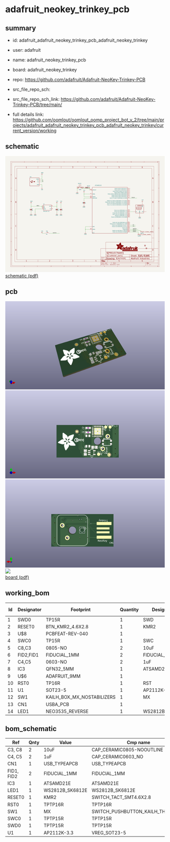 # adafruit_neokey_trinkey_pcb
 
## summary 
* id: adafruit_adafruit_neokey_trinkey_pcb_adafruit_neokey_trinkey
* user: adafruit
* name: adafruit_neokey_trinkey_pcb
* board: adafruit_neokey_trinkey
* repo: https://github.com/adafruit/Adafruit-NeoKey-Trinkey-PCB



* src_file_repo_sch: 
* src_file_repo_sch_link: https://github.com/adafruit/Adafruit-NeoKey-Trinkey-PCB/tree/main/
* full details link: https://github.com/oomlout/oomlout_oomp_project_bot_v_2/tree/main/projects/adafruit_adafruit_neokey_trinkey_pcb_adafruit_neokey_trinkey/current_version/working  

## schematic  
![](working_schematic_600.png)  
[schematic (pdf)](working_schematic.pdf)  

## pcb  
![](working_3d_600.png) 
![](working_3d_front_600.png)  
![](working_3d_back_600.png)  
![](working_600.png)  
[board (pdf)](working.pdf)  

## working_bom
| Id | Designator | Footprint | Quantity | Designation | Supplier and ref |  | None | 
| --- | --- | --- | --- | --- | --- | --- | --- | 
| 1 | SWD0 | TP15R | 1 | SWD |  |  | [''] | 
| 2 | RESET0 | BTN_KMR2_4.6X2.8 | 1 | KMR2 |  |  | [''] | 
| 3 | U$8 | PCBFEAT-REV-040 | 1 |  |  |  | [''] | 
| 4 | SWC0 | TP15R | 1 | SWC |  |  | [''] | 
| 5 | C8,C3 | 0805-NO | 2 | 10uF |  |  | [''] | 
| 6 | FID2,FID1 | FIDUCIAL_1MM | 2 | FIDUCIAL_1MM |  |  | [''] | 
| 7 | C4,C5 | 0603-NO | 2 | 1uF |  |  | [''] | 
| 8 | IC3 | QFN32_5MM | 1 | ATSAMD21E |  |  | [''] | 
| 9 | U$6 | ADAFRUIT_9MM | 1 |  |  |  | [''] | 
| 10 | RST0 | TP16R | 1 | RST |  |  | [''] | 
| 11 | U1 | SOT23-5 | 1 | AP2112K-3.3 |  |  | [''] | 
| 12 | SW1 | KAILH_BOX_MX_NOSTABILIZERS | 1 | MX |  |  | [''] | 
| 13 | CN1 | USBA_PCB | 1 |  |  |  | [''] | 
| 14 | LED1 | NEO3535_REVERSE | 1 | WS2812B_SK6812E |  |  | [''] | 


## bom_schematic
| Ref | Qnty | Value | Cmp name | Footprint | Description | Vendor | DNP | 
| --- | --- | --- | --- | --- | --- | --- | --- | 
| C3, C8 | 2 | 10uF | CAP_CERAMIC0805-NOOUTLINE | working:0805-NO |  |  |  | 
| C4, C5 | 2 | 1uF | CAP_CERAMIC0603_NO | working:0603-NO |  |  |  | 
| CN1 | 1 | USB_TYPEAPCB | USB_TYPEAPCB | working:USBA_PCB |  |  |  | 
| FID1, FID2 | 2 | FIDUCIAL_1MM | FIDUCIAL_1MM | working:FIDUCIAL_1MM |  |  |  | 
| IC3 | 1 | ATSAMD21E | ATSAMD21E | working:QFN32_5MM |  |  |  | 
| LED1 | 1 | WS2812B_SK6812E | WS2812B_SK6812E | working:NEO3535_REVERSE |  |  |  | 
| RESET0 | 1 | KMR2 | SWITCH_TACT_SMT4.6X2.8 | working:BTN_KMR2_4.6X2.8 |  |  |  | 
| RST0 | 1 | TPTP16R | TPTP16R | working:TP16R |  |  |  | 
| SW1 | 1 | MX | SWITCH_PUSHBUTTON_KAILH_THMSIMPLE | working:KAILH_BOX_MX_NOSTABILIZERS |  |  |  | 
| SWC0 | 1 | TPTP15R | TPTP15R | working:TP15R |  |  |  | 
| SWD0 | 1 | TPTP15R | TPTP15R | working:TP15R |  |  |  | 
| U1 | 1 | AP2112K-3.3 | VREG_SOT23-5 | working:SOT23-5 |  |  |  | 



